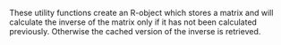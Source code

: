 These utility functions create an R-object which stores a matrix and will calculate the
inverse of the matrix only if it has not been calculated previously. Otherwise the cached
version of the inverse is retrieved.